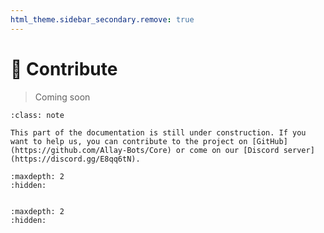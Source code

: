 ```yaml
---
html_theme.sidebar_secondary.remove: true
---
```


# 🤝 Contribute

> Coming soon

```{admonition} 🤝 Help us building this project!
:class: note

This part of the documentation is still under construction. If you want to help us, you can contribute to the project on [GitHub](https://github.com/Allay-Bots/Core) or come on our [Discord server](https://discord.gg/E8qq6tN).
```


```{toctree}
:maxdepth: 2
:hidden:


```

```{toctree}
:maxdepth: 2
:hidden:


```